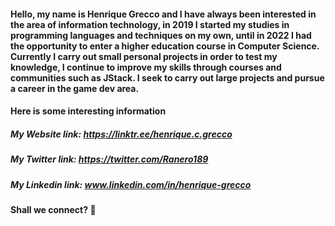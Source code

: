 #### Hello, my name is Henrique Grecco and I have always been interested in the area of information technology, in 2019 I started my studies in programming languages and techniques on my own, until in 2022 I had the opportunity to enter a higher education course in Computer Science. Currently I carry out small personal projects in order to test my knowledge, I continue to improve my skills through courses and communities such as JStack. I seek to carry out large projects and pursue a career in the game dev area.

#### Here is some interesting information

##### My Website link: https://linktr.ee/henrique.c.grecco
##### My Twitter link: https://twitter.com/Ranero189
##### My Linkedin link: www.linkedin.com/in/henrique-grecco

#### Shall we connect? 👋
